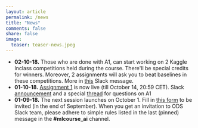 ```yaml
---
layout: article
permalink: /news
title: "News"
comments: false
share: false
image:
  teaser: teaser-news.jpeg
---
```

 - **02-10-18.** Those who are done with A1, can start working on 2 Kaggle Inclass competitions held during the course. There'll be special credits for winners. Moreover, 2 assignments will ask you to beat baselines in these competitions. More in [this](https://opendatascience.slack.com/archives/C91N8TL83/p1538470036000100) Slack message. 
 - **01-10-18.** [Assignment 1](http://nbviewer.jupyter.org/github/Yorko/mlcourse.ai/blob/master/jupyter_english/assignments_fall2018/assignment1_pandas_olympic.ipynb) is now live (till October 14, 20:59 CET). Slack [announcement](https://opendatascience.slack.com/archives/C91N8TL83/p1538381832000100) and a special [thread](https://opendatascience.slack.com/archives/C91N8TL83/p1538387361000100) for questions on A1 
- **01-09-18.** The next session launches on October 1. Fill in [this form](https://docs.google.com/forms/d/1_pDNuVHwBxV5wuOcdaXoxBZneyAQcqfOl4V2qkqKbNQ) to be invited (in the end of September). When you get an invitation to ODS Slack team, please adhere to simple rules listed in the last (pinned) message in the **#mlcourse_ai** channel. 

